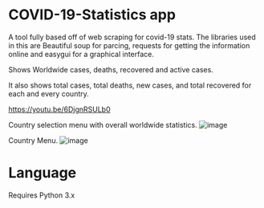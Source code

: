 # COVID-19-Statistics app
A tool fully based off of web scraping for covid-19 stats. The libraries used in this are Beautiful soup for parcing, requests for getting the information online and easygui for a graphical interface.

Shows Worldwide cases, deaths, recovered and active cases.

It also shows total cases, total deaths, new cases, and total recovered for each and every country.

https://youtu.be/6DjgnRSULb0

Country selection menu with overall worldwide statistics.
![image](https://github.com/user-attachments/assets/2a99a018-5865-44d2-a38e-c710acb7499f)

Country Menu.
![image](https://github.com/user-attachments/assets/e013a669-3d8f-4f81-9bf4-c0d6e9924632)

# Language
Requires Python 3.x
